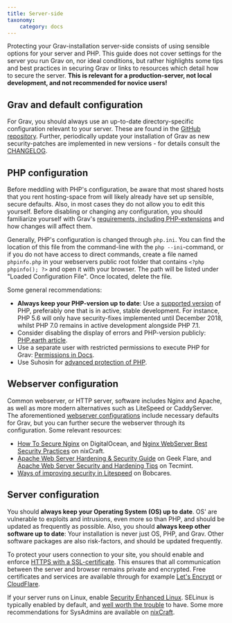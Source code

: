 ```yaml
---
title: Server-side
taxonomy:
    category: docs
---
```


Protecting your Grav-installation server-side consists of using sensible options for your server and PHP. This guide does not cover settings for the server you run Grav on, nor ideal conditions, but rather highlights some tips and best practices in securing Grav or links to resources which detail how to secure the server. **This is relevant for a production-server, not local development, and not recommended for novice users!**

## Grav and default configuration

For Grav, you should always use an up-to-date directory-specific configuration relevant to your server. These are found in the [GitHub repository](https://github.com/getgrav/grav/tree/develop/webserver-configs). Further, periodically update your installation of Grav as new security-patches are implemented in new versions - for details consult the [CHANGELOG](https://github.com/getgrav/grav/blob/develop/CHANGELOG.md).

## PHP configuration

Before meddling with PHP's configuration, be aware that most shared hosts that you rent hosting-space from will likely already have set up sensible, secure defaults. Also, in most cases they do not allow you to edit this yourself. Before disabling or changing any configuration, you should familiarize yourself with Grav's [requirements, including PHP-extensions](https://github.com/getgrav/grav/blob/develop/composer.json) and how changes will affect them.

Generally, PHP's configuration is changed through `php.ini`. You can find the location of this file from the command-line with the `php --ini`-command, or if you do not have access to direct commands, create a file named `phpinfo.php` in your webservers public root folder that contains `<?php phpinfo(); ?>` and open it with your browser. The path will be listed under "Loaded Configuration File". Once located, delete the file.

Some general recommendations:

- **Always keep your PHP-version up to date**: Use a [supported version](http://php.net/supported-versions.php) of PHP, preferably one that is in active, stable development. For instance, PHP 5.6 will only have security-fixes implemented until December 2018, whilst PHP 7.0 remains in active development alongside PHP 7.1.
- Consider disabling the display of errors and PHP-version publicly: [PHP.earth article](https://php.earth/doc/security/intro#php-configuration).
- Use a separate user with restricted permissions to execute PHP for Grav: [Permissions in Docs](https://learn.getgrav.org/troubleshooting/permissions).
- Use Suhosin for [advanced protection of PHP](https://suhosin.org/stories/feature-list.html).

## Webserver configuration

Common webserver, or HTTP server, software includes Nginx and Apache, as well as more modern alternatives such as LiteSpeed or CaddyServer. The aforementioned [webserver configurations](https://github.com/getgrav/grav/tree/develop/webserver-configs) include necessary defaults for Grav, but you can further secure the webserver through its configuration. Some relevant resources:

- [How To Secure Nginx](https://www.digitalocean.com/community/tutorials/how-to-secure-nginx-on-ubuntu-14-04) on DigitalOcean, and [Nginx WebServer Best Security Practices](https://www.cyberciti.biz/tips/linux-unix-bsd-nginx-webserver-security.html) on nixCraft.
- [Apache Web Server Hardening & Security Guide](https://geekflare.com/apache-web-server-hardening-security/) on Geek Flare, and [Apache Web Server Security and Hardening Tips](https://www.tecmint.com/apache-security-tips/) on Tecmint.
- [Ways of improving security in Litespeed](https://bobcares.com/blog/ways-of-improving-security-in-litespeed/) on Bobcares.

## Server configuration

You should **always keep your Operating System (OS) up to date**. OS' are vulnerable to exploits and intrusions, even more so than PHP, and should be updated as frequently as possible. Also, you should **always keep other software up to date**: Your installation is never just OS, PHP, and Grav. Other software packages are also risk-factors, and should be updated frequently.

To protect your users connection to your site, you should enable and enforce [HTTPS with a SSL-certificate](https://php.earth/doc/security/ssl). This ensures that all communication between the server and browser remains private and encrypted. Free certificates and services are available through for example [Let's Encrypt](https://letsencrypt.org/about/) or [CloudFlare](https://www.cloudflare.com/ssl/).

If your server runs on Linux, enable [Security Enhanced Linux](https://selinuxproject.org/page/Main_Page). SELinux is typically enabled by default, and [well worth the trouble](http://www.computerworld.com/article/2717423/security/why-selinux-is-more-work--but-well-worth-the-trouble.html) to have. Some more recommendations for SysAdmins are available on [nixCraft](https://www.cyberciti.biz/tips/php-security-best-practices-tutorial.html).
